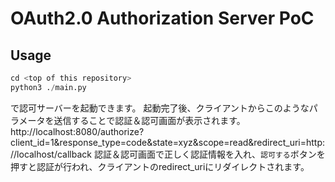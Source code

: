 # OAuth2.0 Authorization Server PoC
## Usage
```python
cd <top of this repository>
python3 ./main.py
```
で認可サーバーを起動できます。
起動完了後、クライアントからこのようなパラメータを送信することで認証＆認可画面が表示されます。
http://localhost:8080/authorize?client_id=1&response_type=code&state=xyz&scope=read&redirect_uri=http://localhost/callback
認証＆認可画面で正しく認証情報を入れ、`認可する`ボタンを押すと認証が行われ、クライアントのredirect_uriにリダイレクトされます。
